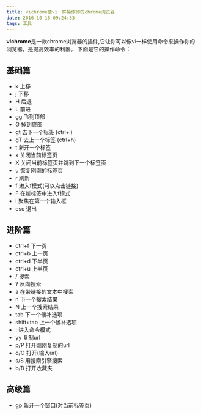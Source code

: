 ```yaml
---
title: vichrome像vi一样操作你的chrome浏览器
date: 2016-10-18 09:24:53
tags: 工具
---
```

**vichrome**是一款chrome浏览器的插件,它让你可以像vi一样使用命令来操作你的浏览器，是提高效率的利器。
下面是它的操作命令：
## 基础篇
- k 上移 
- j 下移 
- H 后退 
- L 前进
- gg 飞到顶部 
- G 掉到底部 
- gt 去下一个标签 (ctrl+l) 
- gT 去上一个标签 (ctrl+h)
- t 新开一个标签 
- x 关闭当前标签页 
- X 关闭当前标签页并跳到下一个标签页  
- u 恢复刚刚的标签页 
- r 刷新 
- f 进入f模式(可以点击链接) 
- F 在新标签中进入f模式 
- i 聚焦在第一个输入框
- esc 退出
## 进阶篇
- ctrl+f 下一页
- ctrl+b 上一页
- ctrl+d 下半页
- ctrl+u 上半页
- / 搜索
- ? 反向搜索
- a 在带链接的文本中搜索
- n 下一个搜索结果
- N 上一个搜索结果
- tab 下一个候补选项
- shift+tab 上一个候补选项
- : 进入命令模式
- yy 复制url
- p/P 打开刚刚复制的url
- o/O 打开(输入url)
- s/S 用搜索引擎搜索
- b/B 打开收藏夹
## 高级篇
- gp 新开一个窗口(对当前标签页)



